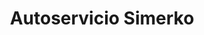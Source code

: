 ---
title: "Autoservicio Simerko"
url: /chia/autoservicio-simerko/
shop: reparación de automóviles
---